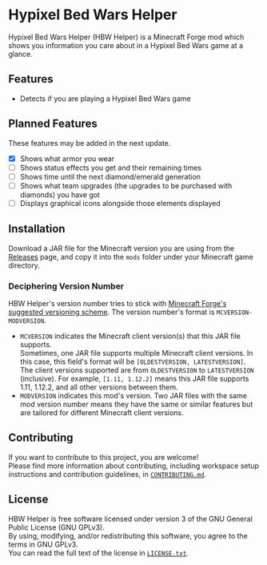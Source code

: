 # Hypixel Bed Wars Helper

Hypixel Bed Wars Helper (HBW Helper) is a Minecraft Forge mod which shows you
information you care about in a Hypixel Bed Wars game at a glance.  

## Features
- Detects if you are playing a Hypixel Bed Wars game

## Planned Features
These features may be added in the next update.  
- [x] Shows what armor you wear
- [ ] Shows status effects you get and their remaining times
- [ ] Shows time until the next diamond/emerald generation
- [ ] Shows what team upgrades (the upgrades to be purchased with diamonds) you
have got
- [ ] Displays graphical icons alongside those elements displayed

## Installation
Download a JAR file for the Minecraft version you are using from the
[Releases](https://github.com/Leo3418/HBWHelper/releases) page, and copy it
into the `mods` folder under your Minecraft game directory.

### Deciphering Version Number
HBW Helper's version number tries to stick with
[Minecraft Forge's suggested versioning
scheme](https://mcforge.readthedocs.io/en/latest/conventions/versioning/).
The version number's format is `MCVERSION-MODVERSION`.
- `MCVERSION` indicates the Minecraft client version(s) that this JAR file
supports.  
Sometimes, one JAR file supports multiple Minecraft client versions. In this
case, this field's format will be `[OLDESTVERSION, LATESTVERSION]`. The client
versions supported are from `OLDESTVERSION` to `LATESTVERSION` (inclusive). For
example, `[1.11, 1.12.2]` means this JAR file supports 1.11, 1.12.2, and all
other versions between them.
- `MODVERSION` indicates this mod's version. Two JAR files with the same mod
version number means they have the same or similar features but are tailored
for different Minecraft client versions.

## Contributing
If you want to contribute to this project, you are welcome!  
Please find more information about contributing, including workspace setup
instructions and contribution guidelines, in [`CONTRIBUTING.md`](CONTRIBUTING.md).

## License
HBW Helper is free software licensed under version 3 of the GNU General Public
License (GNU GPLv3).  
By using, modifying, and/or redistributing this software, you agree to the terms
in GNU GPLv3.  
You can read the full text of the license in [`LICENSE.txt`](LICENSE.txt).
